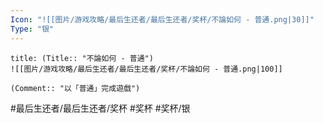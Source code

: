 ```yaml
---
Icon: "![[图片/游戏攻略/最后生还者/最后生还者/奖杯/不論如何 - 普通.png|30]]"
Type: "银"
---
```

```ad-common-silver-trophy
title: (Title:: "不論如何 - 普通")
![[图片/游戏攻略/最后生还者/最后生还者/奖杯/不論如何 - 普通.png|100]]

(Comment:: "以「普通」完成遊戲")
```

#最后生还者/最后生还者/奖杯 #奖杯 #奖杯/银
